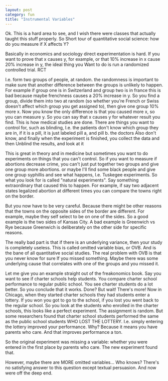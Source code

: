 ```yaml
---
layout: post
category: fun
title: "Instrumental Variables"
---
```



Ok. This is a hard area to see, and I wish there were classes that
actually taught this stuff properly. So Short tour of quantitative
social science: how do you measure if X affects Y?

Basically in economics and sociology direct experimentation is
hard. If you want to prove that x causes y, for example, or that 10%
increase in x cause 20% increase in y, the ideal thing you Want to do
is run a randomized controlled trial. RCT

I.e. form two groups of people, at random. the randomness is important
to make sure that another difference between the groups is unlikely to
happen. For example if group one is in Switzerland and group two is in
france this is bad because maybe frenchness causes a 20% increase in
y. So you find a group, divide them into two at random (so whether
you're French or Swiss doesn't affect which group you get assigned
to), then give one group 10% more x. Now you know the only difference
is that you caused more x, so you can measure y. So you can say that x
causes y for whatever result you find. This is how medical studies are
done. There are things you want to control for, such as blinding,
I.e. the patients don't know which group they are in, if it is a pill,
it is just labeled pill a, and pill b. the doctors Also don't know,
and finally when the experiment is finished, you collect the data and
then Unblind the results, and look at it

This is great in theory and in medicine but sometimes you want to do
experiments on things that you can't control. So if you want to
measure if abortions decrease crime, you can't just put together two
groups and give one group more abortions. or maybe I'll find some
black people and give one group syphillis and see what happens,
I.e. Tuskegee experiments. So what you look for is called "natural
experiments". Say something extraordinary that caused this to
happen. For example, if say two adjacent states legalized abortion at
different times you can compare the towns right on the border.

But you now have to be very careful. Because there might be other
reasons that the towns on the opposite sides of the border are
different. For example, maybe they self select to be on one of the
sides. So a good example is the two sides of Kansas City. A bad
example is Greenwich vs Rye because Greenwich is deliberately on the
other side for specific reasons.

The really bad part is that if there is an underlying variance, then
your study is completely useless. This is called omitted variable
bias, or OVB. And is the bane of all quantitative social studies. The
real problem with OVB is that you never know for sure If you missed
something. Maybe there was some underlying cause that correlates with
one of the groups and you missed it.

Let me give you an example straight out of the freakonomics book. Say
you want to see if charter schools help students. You compare charter
school performance to regular public school. You see charter students
do a lot better. So you conclude that it works. Done? But wait!
There's more!  Now in Chicago, when they started charter schools they
had students enter a lottery. If you won you got to go to the school,
if you lost you went back to the regular school. So you look at the
students who enrolled in the charter schools, this looks like a
perfect experiment. The assignment is random. But some researchers
found that charter school students performed the same as the public
school students WHO LOST THE LOTTERY. I.e. simply entering the lottery
improved your performance. Why? Because it means you have parents who
care. And that improves performance a ton.

So the original experiment was missing a variable: whether you were
entered in the first place by parents who care. The new experiment
found that.

However, maybe there are MORE omitted variables... Who knows? There's
no satisfying answer to this question except textual persuasion. And
now were off the deep end.
